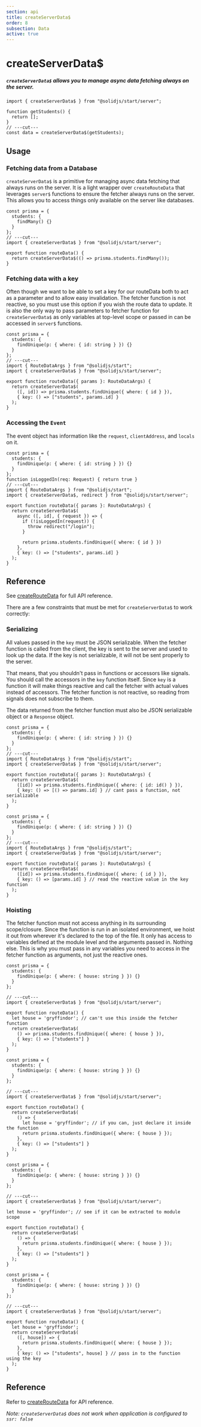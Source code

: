 ```yaml
---
section: api
title: createServerData$
order: 8
subsection: Data
active: true
---
```


# createServerData$

##### `createServerData$` allows you to manage async data fetching always on the server.

<div class="text-lg">

```tsx twoslash
import { createServerData$ } from "@solidjs/start/server";

function getStudents() {
  return [];
}
// ---cut---
const data = createServerData$(getStudents);
```

</div>

<table-of-contents></table-of-contents>

## Usage

### Fetching data from a Database

`createServerData$` is a primitive for managing async data fetching that always runs on the server. It is a light wrapper over `createRouteData` that leverages `server$` functions to ensure the fetcher always runs on the server. This allows you to access things only available on the server like databases.

```tsx twoslash
const prisma = {
  students: {
    findMany() {}
  }
};
// ---cut---
import { createServerData$ } from "@solidjs/start/server";

export function routeData() {
  return createServerData$(() => prisma.students.findMany());
}
```

### Fetching data with a key

Often though we want to be able to set a key for our routeData both to act as a parameter and to allow easy invalidation. The fetcher function is not reactive, so you must use this option if you wish the route data to update. It is also the only way to pass parameters to fetcher function for `createServerData$` as only variables at top-level scope or passed in can be accessed in `server$` functions.

```tsx twoslash
const prisma = {
  students: {
    findUnique(p: { where: { id: string } }) {}
  }
};
// ---cut---
import { RouteDataArgs } from "@solidjs/start";
import { createServerData$ } from "@solidjs/start/server";

export function routeData({ params }: RouteDataArgs) {
  return createServerData$(
    ([, id]) => prisma.students.findUnique({ where: { id } }),
    { key: () => ["students", params.id] }
  );
}
```

### Accessing the `Event`

The event object has information like the `request`, `clientAddress`, and `locals` on it.

```tsx twoslash {7}
const prisma = {
  students: {
    findUnique(p: { where: { id: string } }) {}
  }
};
function isLoggedIn(req: Request) { return true }
// ---cut---
import { RouteDataArgs } from "@solidjs/start";
import { createServerData$, redirect } from "@solidjs/start/server";

export function routeData({ params }: RouteDataArgs) {
  return createServerData$(
    async ([, id], { request }) => {
      if (!isLoggedIn(request)) {
        throw redirect("/login");
      }

      return prisma.students.findUnique({ where: { id } })
    },
    { key: () => ["students", params.id] }
  );
}
```

## Reference

See [createRouteData](./createRouteData) for full API reference.

There are a few constraints that must be met for `createServerData$` to work correctly:

### Serializing
All values passed in the `key` must be JSON serializable. When the fetcher function is called from the client, the key is sent to the server and used to look up the data. If the key is not serializable, it will not be sent properly to the server.

That means, that you shouldn't pass in functions or accessors like signals. You should call the accessors in the `key` function itself. Since `key` is a function it will make things reactive and call the fetcher with actual values instead of accessors. The fetcher function is not reactive, so reading from signals does not subscribe to them.

The data returned from the fetcher function must also be JSON serializable object or a `Response` object.

```tsx twoslash {7} bad
const prisma = {
  students: {
    findUnique(p: { where: { id: string } }) {}
  }
};
// ---cut---
import { RouteDataArgs } from "@solidjs/start";
import { createServerData$ } from "@solidjs/start/server";

export function routeData({ params }: RouteDataArgs) {
  return createServerData$(
    ([id]) => prisma.students.findUnique({ where: { id: id() } }),
    { key: () => [() => params.id] } // cant pass a function, not serializable
  );
}

```

```tsx twoslash {7} good
const prisma = {
  students: {
    findUnique(p: { where: { id: string } }) {}
  }
};
// ---cut---
import { RouteDataArgs } from "@solidjs/start";
import { createServerData$ } from "@solidjs/start/server";

export function routeData({ params }: RouteDataArgs) {
  return createServerData$(
    ([id]) => prisma.students.findUnique({ where: { id } }),
    { key: () => [params.id] } // read the reactive value in the key function
  );
}

```

### Hoisting

The fetcher function must not access anything in its surrounding scope/closure. Since the function is run in an isolated environment, we hoist it out from wherever it's declared to the top of the file. It only has access to variables defined at the module level and the arguments passed in. Nothing else. This is why you must pass in any variables you need to access in the fetcher function as arguments, not just the reactive ones.


```tsx twoslash {4,6} bad
const prisma = {
  students: {
    findUnique(p: { where: { house: string } }) {}
  }
};

// ---cut---
import { createServerData$ } from "@solidjs/start/server";

export function routeData() {
  let house = 'gryffindor'; // can't use this inside the fetcher function
  return createServerData$(
    () => prisma.students.findUnique({ where: { house } }),
    { key: () => ["students"] }
  );
}
```

```tsx twoslash {6} good
const prisma = {
  students: {
    findUnique(p: { where: { house: string } }) {}
  }
};

// ---cut---
import { createServerData$ } from "@solidjs/start/server";

export function routeData() {
  return createServerData$(
    () => {
      let house = 'gryffindor'; // if you can, just declare it inside the function
      return prisma.students.findUnique({ where: { house } });
    },
    { key: () => ["students"] }
  );
}
```

```tsx twoslash {3} good
const prisma = {
  students: {
    findUnique(p: { where: { house: string } }) {}
  }
};

// ---cut---
import { createServerData$ } from "@solidjs/start/server";

let house = 'gryffindor'; // see if it can be extracted to module scope

export function routeData() {
  return createServerData$(
    () => {
      return prisma.students.findUnique({ where: { house } });
    },
    { key: () => ["students"] }
  );
}
```

```tsx twoslash {4,6,9} good
const prisma = {
  students: {
    findUnique(p: { where: { house: string } }) {}
  }
};

// ---cut---
import { createServerData$ } from "@solidjs/start/server";

export function routeData() {
  let house = 'gryffindor';
  return createServerData$(
    ([, house]) => {
      return prisma.students.findUnique({ where: { house } });
    },
    { key: () => ["students", house] } // pass in to the function using the key
  );
}
```

## Reference

Refer to [createRouteData](./createRouteData) for API reference.

*Note: `createServerData$` does not work when application is configured to `ssr: false`*
